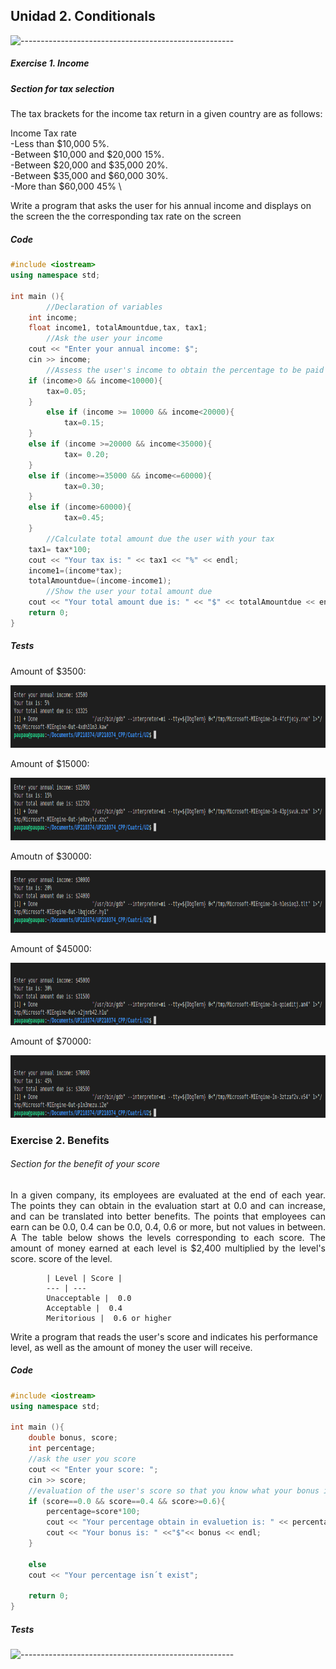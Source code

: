 ## Unidad 2. Conditionals

![-----------------------------------------------------](https://raw.githubusercontent.com/andreasbm/readme/master/assets/lines/rainbow.png)

##### Exercise 1. Income

##### Section for tax selection

The tax brackets for the income tax return in a given country are as follows:

   Income Tax rate\
   -Less than $10,000 5%.\
   -Between $10,000 and $20,000 15%.\
   -Between $20,000 and $35,000 20%.\
   -Between $35,000 and $60,000 30%.\
   -More than $60,000 45% \

Write a program that asks the user for his annual income and displays on the screen the 
the corresponding tax rate on the screen

##### Code

```c++
#include <iostream>
using namespace std;

int main (){
        //Declaration of variables
    int income;
    float income1, totalAmountdue,tax, tax1;
        //Ask the user your income
    cout << "Enter your annual income: $"; 
    cin >> income;
        //Assess the user's income to obtain the percentage to be paid
    if (income>0 && income<10000){
        tax=0.05;
    }
        else if (income >= 10000 && income<20000){
            tax=0.15;
    }
    else if (income >=20000 && income<35000){
            tax= 0.20;
    }
    else if (income>=35000 && income<=60000){
            tax=0.30;
    }
    else if (income>60000){
            tax=0.45;
    }
        //Calculate total amount due the user with your tax
    tax1= tax*100;
    cout << "Your tax is: " << tax1 << "%" << endl;
    income1=(income*tax);
    totalAmountdue=(income-income1);
        //Show the user your total amount due
    cout << "Your total amount due is: " << "$" << totalAmountdue << endl;
    return 0;
}
```

##### Tests 

Amount of $3500:

<img alt="c++" height="100" src="/imagenes/prueba1.png"/>

Amount of $15000:

<img alt="c++" height="100" src="/imagenes/prueba2.png"/>

Amoutn of $30000:

<img alt="c++" height="100" src="/imagenes/prueba3.png"/>

Amount of $45000:

<img alt="c++" height="100" src="/imagenes/prueba4.png"/>

Amount of $70000:

<img alt="c++" height="100" src="/imagenes/prueba5.png"/>

### Exercise 2. Benefits

###### Section for the benefit of your score
 
<div style="text-align: justify"> 
In a given company, its employees are evaluated at the end of each year.
The points they can obtain in the evaluation start at 0.0 and can increase,
and can be translated into better benefits. The points that employees can earn can be 0.0, 0.4
can be 0.0, 0.4, 0.6 or more, but not values in between. A
The table below shows the levels corresponding to each score. The
amount of money earned at each level is $2,400 multiplied by the level's score.
score of the level.  </div>
			
			| Level | Score |
			--- | --- 
			Unacceptable |  0.0
			Acceptable |  0.4
			Meritorious |  0.6 or higher

Write a program that reads the user's score and indicates his performance level,
as well as the amount of money the user will receive.

##### Code 

```c++
#include <iostream>
using namespace std;

int main (){
    double bonus, score;
    int percentage;
    //ask the user you score
    cout << "Enter your score: ";
    cin >> score;
    //evaluation of the user's score so that you know what your bonus is
    if (score==0.0 && score==0.4 && score>=0.6){
        percentage=score*100;
        cout << "Your percentage obtain in evaluetion is: " << percentage << "%" << endl;
        cout << "Your bonus is: " <<"$"<< bonus << endl;
    }
    
    else 
    cout << "Your percentage isn´t exist";
    
    return 0;
}
```
##### Tests

![-----------------------------------------------------](https://raw.githubusercontent.com/andreasbm/readme/master/assets/lines/rainbow.png)
